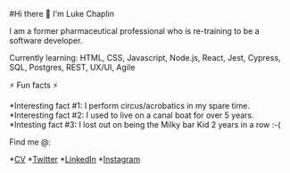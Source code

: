 
#Hi there 👋 I'm Luke Chaplin

I am a former pharmaceutical professional who is re-training to be a software developer.

Currently learning: HTML, CSS, Javascript, Node.js, React, Jest, Cypress, SQL, Postgres, REST, UX/UI, Agile

⚡ Fun facts ⚡ 

*Interesting fact #1: I perform circus/acrobatics in my spare time.
*Interesting fact #2: I used to live on a canal boat for over 5 years.
*Intesting fact #3: I lost out on being the Milky bar Kid 2 years in a row :-(

Find me @:

*[CV](https://https://docs.google.com/document/d/1FDnfmAFFaNRR68BphJCNnjr93XBeFRgp)
*[Twitter](https://https://twitter.com/luke_chap)
*[LinkedIn](https://https://uk.linkedin.com/in/luke-chaplin-70a521b0?trk=people-guest_people_search-card)
*[Instagram](https://https://www.instagram.com/lukechap47/)

